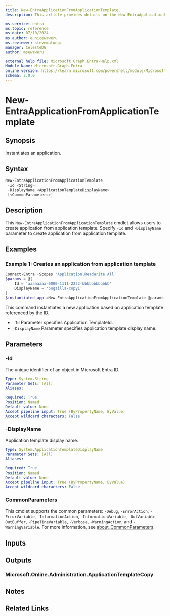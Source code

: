 ```yaml
---
title: New-EntraApplicationFromApplicationTemplate.
description: This article provides details on the New-EntraApplicationFromApplicationTemplate command.

ms.service: entra
ms.topic: reference
ms.date: 07/10/2024
ms.author: eunicewaweru
ms.reviewer: stevemutungi
manager: CelesteDG
author: msewaweru

external help file: Microsoft.Graph.Entra-Help.xml
Module Name: Microsoft.Graph.Entra
online version: https://learn.microsoft.com/powershell/module/Microsoft.Graph.Entra/New-EntraApplicationFromApplicationTemplate
schema: 2.0.0
---
```


# New-EntraApplicationFromApplicationTemplate

## Synopsis

Instantiates an application.

## Syntax

```powershell
New-EntraApplicationFromApplicationTemplate 
 -Id <String> 
 -DisplayName <ApplicationTemplateDisplayName>
 [<CommonParameters>]
```

## Description

This `New-EntraApplicationFromApplicationTemplate` cmdlet allows users to create application from application template. Specify `-Id` and `-DisplayName` parameter to create application from application template.

## Examples

### Example 1: Creates an application from application template

```powershell
Connect-Entra -Scopes 'Application.ReadWrite.All'
$params = @{
    Id = 'aaaaaaaa-0000-1111-2222-bbbbbbbbbbbb'
    DisplayName = 'bugzilla-copy1'
}
$instantiated_app =New-EntraApplicationFromApplicationTemplate @params
```

This command instantiates a new application based on application template referenced by the ID.

- `-Id` Parameter specifies Application TemplateId.
- `-DisplayName` Parameter specifies application template display name.

## Parameters

### -Id

The unique identifier of an object in Microsoft Entra ID.

```yaml
Type: System.String
Parameter Sets: (All)
Aliases:

Required: True
Position: Named
Default value: None
Accept pipeline input: True (ByPropertyName, ByValue)
Accept wildcard characters: False
```

### -DisplayName

Application template display name.

```yaml
Type: System.ApplicationTemplateDisplayName
Parameter Sets: (All)
Aliases:

Required: True
Position: Named
Default value: None
Accept pipeline input: True (ByPropertyName, ByValue)
Accept wildcard characters: False
```

### CommonParameters

This cmdlet supports the common parameters: `-Debug`, `-ErrorAction`, `-ErrorVariable`, `-InformationAction`, `-InformationVariable`, `-OutVariable`, `-OutBuffer`, `-PipelineVariable`, `-Verbose`, `-WarningAction`, and `-WarningVariable`. For more information, see [about_CommonParameters](https://go.microsoft.com/fwlink/?LinkID=113216).

## Inputs

## Outputs

### Microsoft.Online.Administration.ApplicationTemplateCopy

## Notes

## Related Links
